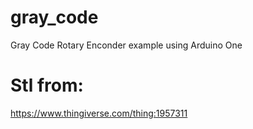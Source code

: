 # gray_code
Gray Code Rotary Enconder example using Arduino One


# Stl from:
https://www.thingiverse.com/thing:1957311
